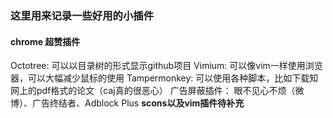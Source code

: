 ### 这里用来记录一些好用的小插件
#### chrome 超赞插件
Octotree: 可以以目录树的形式显示github项目
Vimium: 可以像vim一样使用浏览器，可以大幅减少鼠标的使用
Tampermonkey: 可以使用各种脚本，比如下载知网上的pdf格式的论文（caj真的很恶心）
广告屏蔽插件： 眼不见心不烦（微博）、广告终结者、Adblock Plus
**scons以及vim插件待补充**